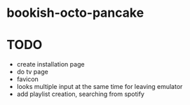 # bookish-octo-pancake

# TODO

- create installation page
- do tv page
- favicon
- looks multiple input at the same time for leaving emulator
- add playlist creation, searching from spotify